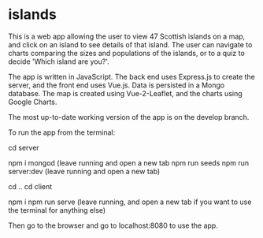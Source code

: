 # islands

This is a web app allowing the user to view 47 Scottish islands on a map, and click on an island to see details of that island.
The user can navigate to charts comparing the sizes and populations of the islands, or to a quiz to decide 'Which island are you?'.

The app is written in JavaScript. The back end uses Express.js to create the server, and the front end uses Vue.js.
Data is persisted in a Mongo database. The map is created using Vue-2-Leaflet, and the charts using Google Charts.

The most up-to-date working version of the app is on the develop branch.

To run the app from the terminal:

cd server

npm i
mongod (leave running and open a new tab
npm run seeds
npm run server:dev (leave running and open a new tab)

cd ..
cd client

npm i
npm run serve (leave running, and open a new tab if you want to use the terminal for anything else)

Then go to the browser and go to localhost:8080 to use the app.
